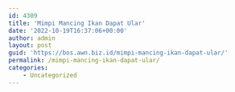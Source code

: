 ```yaml
---
id: 4309
title: 'Mimpi Mancing Ikan Dapat Ular'
date: '2022-10-19T16:37:06+00:00'
author: admin
layout: post
guid: 'https://bos.awn.biz.id/mimpi-mancing-ikan-dapat-ular/'
permalink: /mimpi-mancing-ikan-dapat-ular/
categories:
    - Uncategorized
---
```


